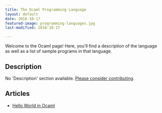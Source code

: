 ```yaml
---
title: The Ocaml Programming Language
layout: default
date: 2018-10-17
featured-image: programming-languages.jpg
last-modified: 2018-10-17

---
```


Welcome to the Ocaml page! Here, you'll find a description of the language as well as a list of sample programs in that language.

## Description

No 'Description' section available. [Please consider contributing](https://github.com/TheRenegadeCoder/sample-programs-website).

## Articles

- [Hello World in Ocaml](https://sampleprograms.io/projects/hello-world/ocaml)